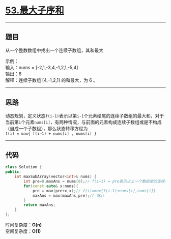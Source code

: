 # [53.最大子序和](https://leetcode.cn/problems/maximum-subarray/description/)

---

## 题目

从一个整数数组中找出一个连续子数组，其和最大

示例：  
输入：nums = [-2,1,-3,4,-1,2,1,-5,4]  
输出：6  
解释：连续子数组 [4,-1,2,1] 的和最大，为 6 。

---

## 思路

动态规划，定义状态`f(i-1)`表示以第`i-1`个元素结尾的连续子数组的最大和，对于当前第`i`个元素`nums[i]`，有两种情况，与前面的元素构成连续子数组或是不构成（自成一个子数组），那么状态转移方程为  
```f(i) = max{ f(i−1) + nums[i] , nums[i] }```

---

## 代码

```C++
class Solution {
public:
    int maxSubArray(vector<int>& nums) {
        int pre=0,maxAns = nums[0];// f(i−1) = pre表示以上一个数结尾的连续子数组的最大和，maxAns表示要贪心得到的全局最大
        for(const auto& x:nums){
            pre = max(pre+x,x);// f(i)=max{f(i−1)+nums[i],nums[i]}
            maxAns = max(maxAns,pre);// 贪心
        }
        return maxAns;
    }
};
```

时间复杂度：**O(n)**  
空间复杂度：**O(1)**
